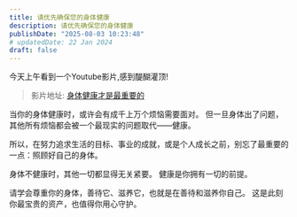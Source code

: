 ```yaml
---
title: 请优先确保您的身体健康
description: 请优先确保您的身体健康
publishDate: "2025-08-03 10:23:48"
# updatedDate: 22 Jan 2024
draft: false
---
```


今天上午看到一个Youtube影片,感到醍醐灌顶!

> 影片地址: [身体健康才是最重要的](https://www.youtube.com/shorts/mK8PwjhrCs8)

当你的身体健康时，或许会有成千上万个烦恼需要面对。
但一旦身体出了问题，其他所有烦恼都会被一个最现实的问题取代——健康。

所以，在努力追求生活的目标、事业的成就，或是个人成长之前，别忘了最重要的一点：照顾好自己的身体。

身体不健康时，其他一切都显得无关紧要。
健康是你拥有一切的前提。

请学会尊重你的身体，善待它、滋养它，也就是在善待和滋养你自己。
这是此刻你最宝贵的资产，也值得你用心守护。